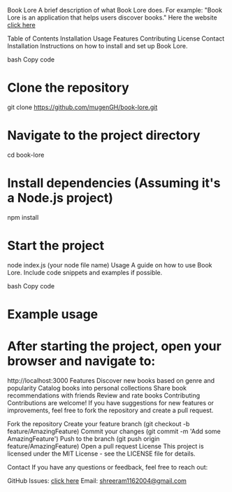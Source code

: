Book Lore
A brief description of what Book Lore does. For example: "Book Lore is an application that helps users discover books." Here the website  [click here](https://book-lore.vercel.app/)

Table of Contents
Installation
Usage
Features
Contributing
License
Contact
Installation
Instructions on how to install and set up Book Lore.

bash
Copy code
# Clone the repository
git clone https://github.com/mugenGH/book-lore.git

# Navigate to the project directory
cd book-lore

# Install dependencies (Assuming it's a Node.js project)
npm install

# Start the project
node index.js (your node file name)
Usage
A guide on how to use Book Lore. Include code snippets and examples if possible.

bash
Copy code
# Example usage
# After starting the project, open your browser and navigate to:
http://localhost:3000
Features
Discover new books based on genre and popularity
Catalog books into personal collections
Share book recommendations with friends
Review and rate books
Contributing
Contributions are welcome! If you have suggestions for new features or improvements, feel free to fork the repository and create a pull request.

Fork the repository
Create your feature branch (git checkout -b feature/AmazingFeature)
Commit your changes (git commit -m 'Add some AmazingFeature')
Push to the branch (git push origin feature/AmazingFeature)
Open a pull request
License
This project is licensed under the MIT License - see the LICENSE file for details.

Contact
If you have any questions or feedback, feel free to reach out:

GitHub Issues: [click here](https://github.com/mugenGH/book-lore/issues)
Email: shreeram1162004@gmail.com
